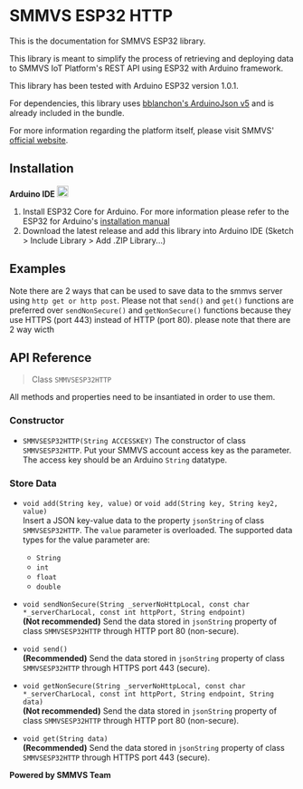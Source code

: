 # SMMVS ESP32 HTTP  
This is the documentation for SMMVS ESP32 library.  

This library is meant to simplify the process of retrieving and deploying data to SMMVS IoT Platform's REST API using ESP32 with Arduino framework.  

This library has been tested with Arduino ESP32 version 1.0.1.

For dependencies, this library uses [bblanchon's ArduinoJson v5](https://github.com/bblanchon/ArduinoJson) and is already included in the bundle.    

For more information regarding the platform itself, please visit SMMVS' [official website](https://smmvs.aha-smart-project.com/).

## Installation  
**Arduino IDE** <img src="https://camo.githubusercontent.com/647cefc4a331bc5ab2a760d3c731b9d0b3f1259b/68747470733a2f2f7777772e61726475696e6f2e63632f66617669636f6e2e69636f" width="20">  
1. Install ESP32 Core for Arduino. For more information please refer to the ESP32 for Arduino's [installation manual](https://github.com/espressif/arduino-esp32/blob/master/docs/arduino-ide/boards_manager.md)
2. Download the latest release and add this library into Arduino IDE (Sketch > Include Library > Add .ZIP Library...)  

## Examples
Note there are 2 ways that can be used to save data to the smmvs server using `http get or http post`. Please not that `send()` and `get()` functions are preferred over `sendNonSecure()` and `getNonSecure()` functions because they use HTTPS (port 443) instead of HTTP (port 80).
please note that there are 2 way wicth


## API Reference

> Class `SMMVSESP32HTTP`  

All methods and properties need to be insantiated in order to use them.

### Constructor
* `SMMVSESP32HTTP(String ACCESSKEY)`
The constructor of class `SMMVSESP32HTTP`. Put your SMMVS account access key as the parameter. The access key should be an Arduino `String` datatype.

### Store Data
* `void add(String key, value)` or `void add(String key, String key2, value)`   
Insert a JSON key-value data to the property `jsonString` of class `SMMVSESP32HTTP`. The `value` parameter is overloaded. The supported data types for the value parameter are:
    * `String`
    * `int`
    * `float`
    * `double`  

* `void sendNonSecure(String _serverNoHttpLocal, const char *_serverCharLocal, const int httpPort, String endpoint)`    
**(Not recommended)** Send the data stored in `jsonString` property of class `SMMVSESP32HTTP` through HTTP port 80 (non-secure).  

* `void send()`  
**(Recommended)** Send the data stored in `jsonString` property of class `SMMVSESP32HTTP` through HTTPS port 443 (secure).  

* `void getNonSecure(String _serverNoHttpLocal, const char *_serverCharLocal, const int httpPort, String endpoint, String data)`    
**(Not recommended)** Send the data stored in `jsonString` property of class `SMMVSESP32HTTP` through HTTP port 80 (non-secure).  

* `void get(String data)`  
**(Recommended)** Send the data stored in `jsonString` property of class `SMMVSESP32HTTP` through HTTPS port 443 (secure).  

**Powered by SMMVS Team**
